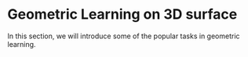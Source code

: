 #  Geometric Learning on 3D surface

In this section, we will introduce some of the popular tasks in geometric learning.
